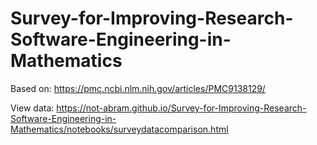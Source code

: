# Survey-for-Improving-Research-Software-Engineering-in-Mathematics

Based on: <https://pmc.ncbi.nlm.nih.gov/articles/PMC9138129/>

View data: <https://not-abram.github.io/Survey-for-Improving-Research-Software-Engineering-in-Mathematics/notebooks/surveydatacomparison.html>
